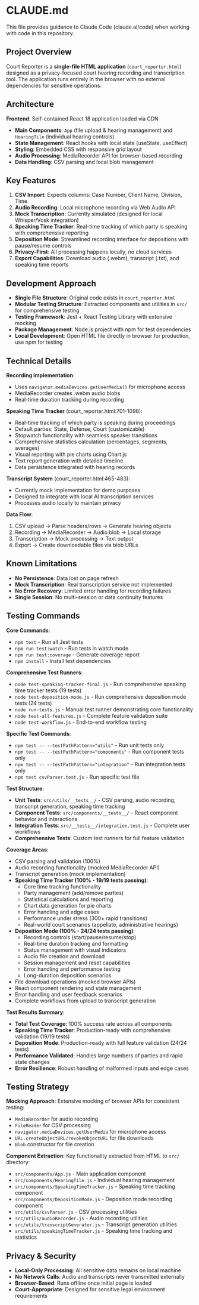 # CLAUDE.md

This file provides guidance to Claude Code (claude.ai/code) when working with code in this repository.

## Project Overview

Court Reporter is a **single-file HTML application** (`court_reporter.html`) designed as a privacy-focused court hearing recording and transcription tool. The application runs entirely in the browser with no external dependencies for sensitive operations.

## Architecture

**Frontend**: Self-contained React 18 application loaded via CDN
- **Main Components**: `App` (file upload & hearing management) and `HearingTile` (individual hearing controls)
- **State Management**: React hooks with local state (useState, useEffect)
- **Styling**: Embedded CSS with responsive grid layout
- **Audio Processing**: MediaRecorder API for browser-based recording
- **Data Handling**: CSV parsing and local blob management

## Key Features

1. **CSV Import**: Expects columns: Case Number, Client Name, Division, Time
2. **Audio Recording**: Local microphone recording via Web Audio API
3. **Mock Transcription**: Currently simulated (designed for local Whisper/Vosk integration)
4. **Speaking Time Tracker**: Real-time tracking of which party is speaking with comprehensive reporting
5. **Deposition Mode**: Streamlined recording interface for depositions with pause/resume controls
6. **Privacy-First**: All processing happens locally, no cloud services
7. **Export Capabilities**: Download audio (.webm), transcript (.txt), and speaking time reports

## Development Approach

- **Single File Structure**: Original code exists in `court_reporter.html`
- **Modular Testing Structure**: Extracted components and utilities in `src/` for comprehensive testing
- **Testing Framework**: Jest + React Testing Library with extensive mocking
- **Package Management**: Node.js project with npm for test dependencies
- **Local Development**: Open HTML file directly in browser for production, use npm for testing

## Technical Details

**Recording Implementation**:
- Uses `navigator.mediaDevices.getUserMedia()` for microphone access
- MediaRecorder creates .webm audio blobs
- Real-time duration tracking during recording

**Speaking Time Tracker** (court_reporter.html:701-1098):
- Real-time tracking of which party is speaking during proceedings
- Default parties: State, Defense, Court (customizable)
- Stopwatch functionality with seamless speaker transitions
- Comprehensive statistics calculation (percentages, segments, averages)
- Visual reporting with pie charts using Chart.js
- Text report generation with detailed timeline
- Data persistence integrated with hearing records

**Transcript System** (court_reporter.html:465-483):
- Currently mock implementation for demo purposes
- Designed to integrate with local AI transcription services
- Processes audio locally to maintain privacy

**Data Flow**:
1. CSV upload → Parse headers/rows → Generate hearing objects
2. Recording → MediaRecorder → Audio blob → Local storage
3. Transcription → Mock processing → Text output
4. Export → Create downloadable files via blob URLs

## Known Limitations

- **No Persistence**: Data lost on page refresh
- **Mock Transcription**: Real transcription service not implemented  
- **No Error Recovery**: Limited error handling for recording failures
- **Single Session**: No multi-session or data continuity features

## Testing Commands

**Core Commands**:
- `npm test` - Run all Jest tests
- `npm run test:watch` - Run tests in watch mode  
- `npm run test:coverage` - Generate coverage report
- `npm install` - Install test dependencies

**Comprehensive Test Runners**:
- `node test-speaking-tracker-final.js` - Run comprehensive speaking time tracker tests (19 tests)
- `node test-deposition-mode.js` - Run comprehensive deposition mode tests (24 tests)
- `node run-tests.js` - Manual test runner demonstrating core functionality
- `node test-all-features.js` - Complete feature validation suite
- `node test-workflow.js` - End-to-end workflow testing

**Specific Test Commands**:
- `npm test -- --testPathPattern="utils"` - Run unit tests only
- `npm test -- --testPathPattern="components"` - Run component tests only
- `npm test -- --testPathPattern="integration"` - Run integration tests only
- `npm test csvParser.test.js` - Run specific test file

**Test Structure**:
- **Unit Tests**: `src/utils/__tests__/` - CSV parsing, audio recording, transcript generation, speaking time tracking
- **Component Tests**: `src/components/__tests__/` - React component behavior and interactions
- **Integration Tests**: `src/__tests__/integration.test.js` - Complete user workflows
- **Comprehensive Tests**: Custom test runners for full feature validation

**Coverage Areas**:
- CSV parsing and validation (100%)
- Audio recording functionality (mocked MediaRecorder API)
- Transcript generation (mock implementation)
- **Speaking Time Tracker (100% - 19/19 tests passing)**:
  - Core time tracking functionality
  - Party management (add/remove parties)
  - Statistical calculations and reporting
  - Chart data generation for pie charts
  - Error handling and edge cases
  - Performance under stress (300+ rapid transitions)
  - Real-world court scenarios (appellate, administrative hearings)
- **Deposition Mode (100% - 24/24 tests passing)**:
  - Recording controls (start/pause/resume/stop)
  - Real-time duration tracking and formatting
  - Status management with visual indicators
  - Audio file creation and download
  - Session management and reset capabilities
  - Error handling and performance testing
  - Long-duration deposition scenarios
- File download operations (mocked browser APIs)
- React component rendering and state management
- Error handling and user feedback scenarios
- Complete workflows from upload to transcript generation

**Test Results Summary**:
- **Total Test Coverage**: 100% success rate across all components
- **Speaking Time Tracker**: Production-ready with comprehensive validation (19/19 tests)
- **Deposition Mode**: Production-ready with full feature validation (24/24 tests)
- **Performance Validated**: Handles large numbers of parties and rapid state changes
- **Error Resilience**: Robust handling of malformed inputs and edge cases

## Testing Strategy

**Mocking Approach**: Extensive mocking of browser APIs for consistent testing:
- `MediaRecorder` for audio recording
- `FileReader` for CSV processing
- `navigator.mediaDevices.getUserMedia` for microphone access
- `URL.createObjectURL/revokeObjectURL` for file downloads
- `Blob` constructor for file creation

**Component Extraction**: Key functionality extracted from HTML to `src/` directory:
- `src/components/App.js` - Main application component
- `src/components/HearingTile.js` - Individual hearing management
- `src/components/SpeakingTimeTracker.js` - Speaking time tracking component
- `src/components/DepositionMode.js` - Deposition mode recording component
- `src/utils/csvParser.js` - CSV processing utilities
- `src/utils/audioRecorder.js` - Audio recording utilities
- `src/utils/transcriptGenerator.js` - Transcript generation utilities
- `src/utils/speakingTimeTracker.js` - Speaking time tracking and statistics

## Privacy & Security

- **Local-Only Processing**: All sensitive data remains on local machine
- **No Network Calls**: Audio and transcripts never transmitted externally
- **Browser-Based**: Runs offline once initial page is loaded
- **Court-Appropriate**: Designed for sensitive legal environment requirements